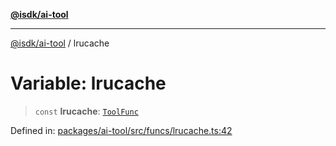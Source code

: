 [**@isdk/ai-tool**](../README.md)

***

[@isdk/ai-tool](../globals.md) / lrucache

# Variable: lrucache

> `const` **lrucache**: [`ToolFunc`](../classes/ToolFunc.md)

Defined in: [packages/ai-tool/src/funcs/lrucache.ts:42](https://github.com/isdk/ai-tool.js/blob/79d5773fa454dc7789b1291b1ebd73e4c1b93154/src/funcs/lrucache.ts#L42)

